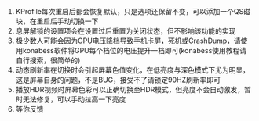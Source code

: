 1. KProfile每次重启后都会恢复默认，只是选项还保留不变，可以添加一个QS磁块，在重启后手动切换一下
2. 息屏解锁的设置项会在设置过后重置为关闭状态，但不影响该功能的实现
3. 极少数人可能会因为GPU电压降档导致手机卡屏，死机或CrashDump，请使用konabess软件将GPU每个档位的电压提升一档即可(konabess使用教程请自行搜索，很简单的)
4. 动态刷新率在切换时会引起屏幕色值变化，在低亮度与深色模式下尤为明显，这是屏幕自身的问题，不是BUG，接受不了请锁定90HZ刷新率即可
5. 播放HDR视频时屏幕色彩可以正确切换至HDR模式，但亮度不会自动激发，暂时无法修复，可以手动拉高一下亮度
6. 等你反馈
